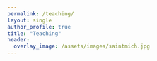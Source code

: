```yaml
---
permalink: /teaching/
layout: single
author_profile: true
title: "Teaching"
header:
  overlay_image: /assets/images/saintmich.jpg
---
```

